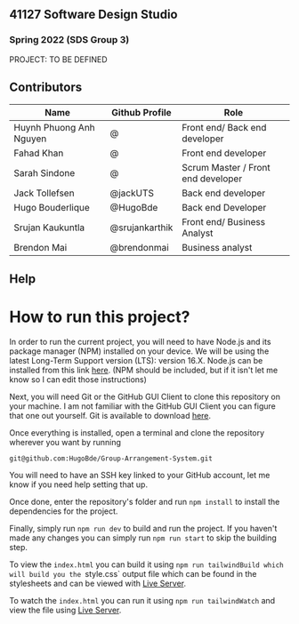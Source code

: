 ## 41127 Software Design Studio

### Spring 2022 (SDS Group 3)

PROJECT: TO BE DEFINED

## Contributors
Name | Github Profile | Role
-----|----------------|------
Huynh Phuong Anh Nguyen | @ | Front end/ Back end developer
Fahad Khan | @ | Front end developer
Sarah Sindone | @ |Scrum Master / Front end developer
Jack Tollefsen | @jackUTS | Back end developer
Hugo Bouderlique | @HugoBde | Back end Developer
Srujan Kaukuntla | @srujankarthik | Front end/ Business Analyst
Brendon Mai | @brendonmai | Business analyst

## Help
# How to run this project?
In order to run the current project, you will need to have Node.js and its package manager (NPM) installed on your device. We will be using the latest Long-Term Support version (LTS): version 16.X.
Node.js can be installed from this link [here](https://nodejs.org/en). (NPM should be included, but if it isn't let me know so I can edit those instructions)

Next, you will need Git or the GitHub GUI Client to clone this repository on your machine. I am not familiar with the GitHub GUI Client you can figure that one out yourself. Git is available to download [here](https://git-scm.com/downloads).

Once everything is installed, open a terminal and clone the repository wherever you want by running
```
git@github.com:HugoBde/Group-Arrangement-System.git
```
You will need to have an SSH key linked to your GitHub account, let me know if you need help setting that up.

Once done, enter the repository's folder and run `npm install` to install the dependencies for the project.

Finally, simply run `npm run dev` to build and run the project. If you haven't made any changes you can simply run `npm run start` to skip the building step.  

To view the `index.html` you can build it using `npm run tailwindBuild which will build you the `style.css` output file which can be found in the stylesheets and can be viewed with [Live Server](https://marketplace.visualstudio.com/items?itemName=ritwickdey.LiveServer). 

To watch the `index.html` you can run it using `npm run tailwindWatch` and view the file using [Live Server](https://marketplace.visualstudio.com/items?itemName=ritwickdey.LiveServer).
